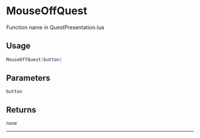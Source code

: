 # MouseOffQuest
Function name in QuestPresentation.lua
## Usage
```lua
MouseOffQuest(button)
```
## Parameters
`button`
## Returns
`none`

---